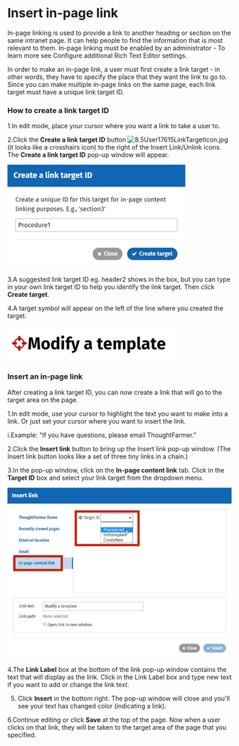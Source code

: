 # Insert in-page link



In-page linking is used to provide a link to another heading or section on the same intranet page. It can help people to find the information that is most relevant to them. In-page linking must be enabled by an administrator - To learn more see Configure additional Rich Text Editor settings.  
  
In order to make an in-page link, a user must first create a link target - in other words, they have to specify the place that they want the link to go to. Since you can make multiple in-page links on the same page, each link target must have a unique link target ID.

### How to create a link target ID

1.In edit mode, place your cursor where you want a link to take a user to.

2.Click the **Create a link target ID** button ![8.5User17615LinkTargetIcon.jpg](https://community.thoughtfarmer.com/imagethumb/132126130000/16363/43x38/False/8.5User17615LinkTargetIcon.jpg) \(it looks like a crosshairs icon\) to the right of the Insert Link/Unlink icons. The **Create a link target ID** pop-up window will appear.

![](../../../.gitbook/assets/1%20%286%29.jpg)



3.A suggested link target ID eg. header2 shows in the box, but you can type in your own link target ID to help you identify the link target. Then click **Create target**.

4.A target symbol will appear on the left of the line where you created the target.  


![](../../../.gitbook/assets/2%20%2851%29.jpg)



### Insert an in-page link

After creating a link target ID, you can now create a link that will go to the target area on the page.

1.In edit mode, use your cursor to highlight the text you want to make into a link. Or just set your cursor where you want to insert the link.

i.Example: "If you have questions, please email ThoughtFarmer."

2.Click the **Insert link** button to bring up the Insert link pop-up window. \(The Insert link button looks like a set of three tiny links in a chain.\)

3.In the pop-up window, click on the **In-page content link** tab. Click in the **Target ID** box and select your link target from the dropdown menu.

![](../../../.gitbook/assets/3%20%2859%29.jpg)



4.The **Link Label** box at the bottom of the link pop-up window contains the text that will display as the link. Click in the Link Label box and type new text if you want to add or change the link text.

5. Click **Insert** in the bottom right. The pop-up window will close and you'll see your text has changed color \(indicating a link\).

6.Continue editing or click **Save** at the top of the page. Now when a user clicks on that link, they will be taken to the target area of the page that you specified.


